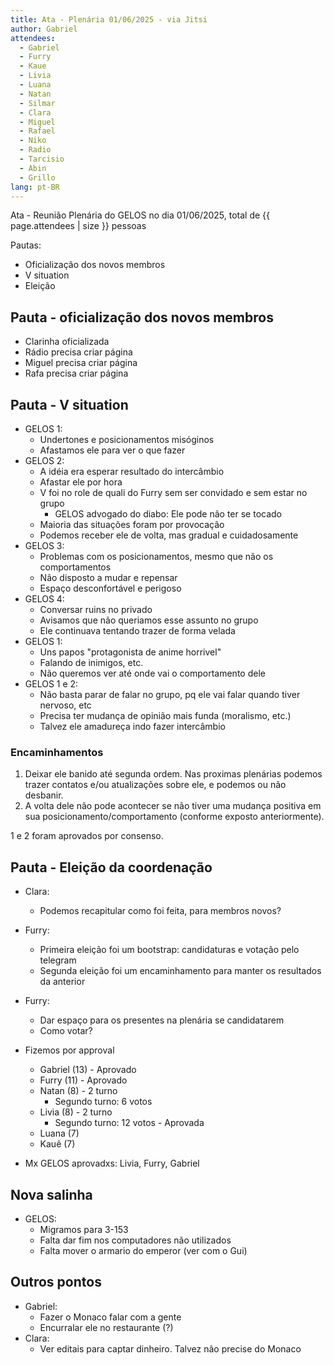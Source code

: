 ```yaml
---
title: Ata - Plenária 01/06/2025 - via Jitsi
author: Gabriel
attendees:
  - Gabriel
  - Furry
  - Kaue
  - Livia
  - Luana
  - Natan
  - Silmar
  - Clara
  - Miguel
  - Rafael
  - Niko
  - Radio
  - Tarcisio
  - Abin
  - Grillo
lang: pt-BR
---
```


Ata - Reunião Plenária do GELOS no dia 01/06/2025, total de {{ page.attendees | size }} pessoas

Pautas:
- Oficialização dos novos membros
- V situation
- Eleição

##  Pauta - oficialização dos novos membros

- Clarinha oficializada
- Rádio precisa criar página
- Miguel precisa criar página
- Rafa precisa criar página

## Pauta - V situation

- GELOS 1:
  - Undertones e posicionamentos misóginos
  - Afastamos ele para ver o que fazer
- GELOS 2:
  - A idéia era esperar resultado do intercâmbio
  - Afastar ele por hora
  - V foi no role de quali do Furry sem ser convidado e sem estar no grupo
    - GELOS advogado do diabo: Ele pode não ter se tocado
  - Maioria das situações foram por provocação
  - Podemos receber ele de volta, mas gradual e cuidadosamente
- GELOS 3:
  - Problemas com os posicionamentos, mesmo que não os comportamentos
  - Não disposto a mudar e repensar
  - Espaço desconfortável e perigoso
- GELOS 4:
  - Conversar ruins no privado
  - Avisamos que não queriamos esse assunto no grupo
  - Ele continuava tentando trazer de forma velada
- GELOS 1:
  - Uns papos "protagonista de anime horrivel"
  - Falando de inimigos, etc.
  - Não queremos ver até onde vai o comportamento dele
- GELOS 1 e 2:
  - Não basta parar de falar no grupo, pq ele vai falar quando tiver nervoso, etc
  - Precisa ter mudança de opinião mais funda (moralismo, etc.)
  - Talvez ele amadureça indo fazer intercâmbio

### Encaminhamentos

  1. Deixar ele banido até segunda ordem. Nas proximas plenárias podemos trazer contatos e/ou atualizações sobre ele, e podemos ou não desbanir.
  2. A volta dele não pode acontecer se não tiver uma mudança positiva em sua posicionamento/comportamento (conforme exposto anteriormente).

  1 e 2 foram aprovados por consenso.

## Pauta - Eleição da coordenação
  - Clara:
    - Podemos recapitular como foi feita, para membros novos?
  - Furry:
    - Primeira eleição foi um bootstrap: candidaturas e votação pelo telegram
    - Segunda eleição foi um encaminhamento para manter os resultados da anterior
  - Furry:
    - Dar espaço para os presentes na plenária se candidatarem
    - Como votar?

  - Fizemos por approval
    - Gabriel (13) - Aprovado
    - Furry (11) - Aprovado
    - Natan (8) - 2 turno
      - Segundo turno: 6 votos
    - Livia (8) - 2 turno
      - Segundo turno: 12 votos - Aprovada
    - Luana (7)
    - Kauê (7)

  - Mx GELOS aprovadxs: Livia, Furry, Gabriel

## Nova salinha
  - GELOS:
    - Migramos para 3-153
    - Falta dar fim nos computadores não utilizados
    - Falta mover o armario do emperor (ver com o Gui)

## Outros pontos

  - Gabriel:
    - Fazer o Monaco falar com a gente
    - Encurralar ele no restaurante (?)
  - Clara:
    - Ver editais para captar dinheiro. Talvez não precise do Monaco
